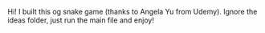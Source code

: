 Hi! I built this og snake game (thanks to Angela Yu from Udemy). Ignore the ideas folder, just run the main file and enjoy!
